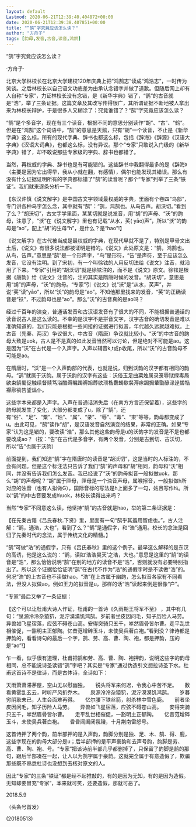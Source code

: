 ```yaml
---
layout: default
Lastmod: 2020-06-21T12:39:40.404872+00:00
date: 2020-06-21T12:39:38.407851+00:00
title: "“鹄”字究竟应该怎么读？"
author: "方舟子"
tags: [韵母,发音,古音,读音,鸿鹄]
---
```


“鹄”字究竟应该怎么读？

·方舟子·

北京大学林校长在北京大学建校120年庆典上把“鸿鹄志”读成“鸿浩志”，一时传为笑谈。之后林校长以自己语文功底差为由承认念错字并做了道歉。但随后网上却有人自称“专家”，力证林校长没有念错，是《新华字典》错了，“鹄”的古音就是“浩”，举了三条证据。这篇文章及其改写传得很广，其所谓证据不断地被人拿出来为林校长辩护，于是很多人又糊涂了：究竟谁错了？“鹄”字究竟应该怎么读？

“鹄”是个多音字，现在有三个读音，根据不同的意思分别读作“胡”、“古”、“鹤”。但是在“鸿鹄”这个词语中，“鹄”的意思是天鹅，只有“胡”一个读音，不止是《新华字典》这么标，所有的现代字典、辞书也都这么标，包括《辞海》《辞源》《汉语大字典》《汉语大词典》，也都这么标，没有异议。那个“专家”只敢说入门级的《新华字典》错了，却不敢说那些专家级的字典、辞书也都错了。

当然，再权威的字典、辞书也是有可能错的。这些辞书中我翻得最多的是《辞海》（主要是因为它出得早，我从小就在翻，有感情），偶尔也能发现其错误。那么有没有什么证据证明所有的字典都标错了“鹄”的读音呢？那个“专家”列举了三条“铁证”。我们就来逐条分析一下。

【东汉许慎《说文解字》是中国古文字领域最权威的字典，里面有个卷四“鸟部”，专门讲各种鸟字怎么念，其中就有“鹄”：“鹄，鸿鹄也。从鸟告声。胡沃切。”看到了么？“胡沃切”，古文字学里面，某某切就是说发音，用“胡”的声母、“沃”的韵母，注意了，“沃”在《说文解字》里也有记载“从水，芺( yāo)声”，所以“沃”的韵母是“ao”，配上“胡”的生母“h”，是什么？是“hao”!】

《说文解字》在古代被当成是最权威的字典，在现代早就不是了，特别是甲骨文出土后，《说文》有很多说法都被证明是错的。《说文》此处原文是：“鹄，鸿鹄也。从鸟，告声。”意思是“鹄”是一个形声字，“鸟”是形符，“告”是声符，至于应该怎么发音，它没有注明。到了宋初，有一个叫徐铉的人用反切法给《说文》注音，就沿用了下来。“专家”引用的“胡沃切”就是徐铉注的，而不是《说文》原文。徐铉是根据《唐韵》给《说文》注音的，注的其实是隋唐时候的发音。“胡沃切”，意思是用“胡”的声母，“沃”的韵母。“专家”引《说文》说“沃”是“从水，芺声”，并说“芺”读“yāo”，所以“沃”的韵母是“ao”。不知他那里找来的发音，“芺”的正确读音是“袄”，不过韵母也是“ao”。那么“沃”的古音真的是ao吗？

经过千百年的演变，普通话发音和古汉语发音有了很大的不同，不能根据普通话的读音说古人是这么读的。不幸的是汉字不是拼音文字，汉字古音的确切发音是难以准确知道的，我们只能是根据一些间接的证据进行拟音，年代越久远就越难拟。上古音（先秦、两汉）争议很大，中古音（隋唐）争议就比较小。“沃”的中古音的韵母大致是uok，古人是不是真的如此发音当然可以讨论，但是绝对不可能是ao。这是因为“沃”在古代是一个入声字。入声以辅音k,t或p收尾，所以“沃”的古音韵母不可能是ao。

在隋唐时，“沃”是一个入声韵部的代表，也就是说，归到沃韵的汉字都有相同的韵母。“鹄”就属于沃韵。属于沃韵的汉字有这些：沃俗玉足曲粟烛属录箓辱狱绿毒局欲束鹄蜀促触续督赎笃浴酷缛瞩躅褥旭蓐欲顼梏纛蠋歜裻溽瘃跼挶輂勖醁渌逯喾牿襮鄏鹆告鋈熇仆。

这些字本来都是入声字。入声在普通话消失后（在南方方言还保留着），这些字的韵母就发生了变化，大部分都变成了u，除了“鹄”，还有“俗”、“足”、“粟”、“烛”、“属”、“录”、“辱”、“毒”、“束”等等，韵母都变成了u。由此可见，“鹄”读作“胡”，是汉语发音自然演变的结果，非常的正确。如果“专家”认为这是错的，要改读“浩”，那么其他这些韵母是u的沃韵字的发音是不是也都要改成ao？（按：“告”在古代是多音字，有两个发音，分别是古到切、古沃切，所以“告”也属于沃韵）

前面提到，我们知道“鹄”字在隋唐时的读音是“胡沃切”，这是当时的人标注的，不会有问题。但是这个标注法只告诉了我们“鹄”的声母和“胡”相同，韵母和“沃”相同，并没有告诉我们怎么发音。我已经说了“沃”的韵母拟音一般拟做uok，那么“胡”的声母呢？“胡”属于匣母，匣母是一个浊音声母，属喉擦音，一般拟做h所对应的浊音（也有人拟做G），国际音标的写法是h上面多了一勾，姑且写作h\。所以“鹄”的中古音要发成h\uok，林校长读得出来吗？

当然“专家”不同意这么读，他坚持“鹄”的古音就是hao，举的第二条证据是：

【在先秦古籍《吕氏春秋.下贤》里，里面有一句“鹄乎其羞用智虑也。”，古人注解：“鹄，通浩，大也”，看到了么？“鹄”是通假字，和“浩”通用。校长的念法是回归了先秦时代的念法，属于传统文化的精髓。】

“鹄”可做“浩”的通假字，只有《吕氏春秋》里的这个例子。最早这么解释的是东汉的高诱，他是这么说的：“鹄，读如‘浩浩昊天’之浩，大也。”意思是这里的“鹄”的读音是“浩”，那么恰恰说明“鹄”在别的地方的读音不是“浩”，否则就没有必要特别指出了。所以这个证据恰恰证明“鹄”在古代不作为“浩”的通假字时是不读做“浩”的。何况“浩”的上古音也不读做hao。“浩”在上古属于幽韵，怎么拟音各家有不同看法，但没人拟做ao。例如王力的拟音是u，那样的话“浩”读起来倒是很像“户”。

“专家”最后又举了一条证据：

【这个可以让杜甫大诗人作证，杜甫的一首诗《久雨期王将军不至》 ，其中有几句：“泉源泠泠杂猿狖，泥泞漠漠饥鸿鹄。岁前者坐皮因问毛，知子历险人马劳。异兽如飞星宿落，应弦不碍苍山高。安得突骑只五千，崒然眉骨皆尔曹。走平乱世相催促，一豁明主正郁陶。忆昔范增碎玉斗，未使吴兵著白袍。”看到没？律诗都是押韵的，看看诗句的最后一个字，鹄、劳、高、曹、陶、袍，都是押韵，压的是“ao”!】

乍一看，似乎很有道理，杜甫把鹄和劳、高、曹、陶、袍押韵，说明这些字的韵母相同，总不能说诗圣读错“鹄”字吧？其实是“专家”通过伪造引文想拉诗圣下水。杜甫这首诗不是律诗，而是古体诗，全诗如下：

天雨萧萧滞茅屋，空山无以慰幽独。　　锐头将军来何迟，令我心中苦不足。　　数看黄雾乱玄云，时听严风折乔木。　　泉源泠泠杂猿狖，泥泞漠漠饥鸿鹄。　　岁暮穷阴耿未已，人生会面难再得。　　忆尔腰下铁丝箭，射杀林中雪色鹿。　　前者坐皮因问毛，知子历险人马劳。　　异兽如飞星宿落，应弦不碍苍山高。　　安得突骑只五千，崒然眉骨皆尔曹。　　走平乱世相催促，一豁明主正郁陶。　　忆昔范增碎玉斗，未使吴兵著白袍。　　昏昏阊阖闭氛祲，十月荆南雷怒号。

这首诗押了两个韵，前半部押的是入声韵，韵脚分别是独、足、木、鹄、得、鹿，这些字现在的韵母大部分是u；后半部押的是平声豪韵和去声号韵，韵脚是劳、高、曹、陶、袍、号。“专家”把该诗前半部几乎都删掉了，只保留了韵脚是鹄的那句，跟后半部凑在一起，让人以为鹄字属于豪韵。这就完全属于有意造假了，欺骗那些既不熟悉杜诗也没想到去核对原文的人。

因此“专家”的三条“铁证”都是经不起推敲的，有的是因为无知，有的是因为造假。无知却要冒充“专家”，本来就可笑，还要造假，那就可恶了。

2018.5.9

（头条号首发）

(20180513)

